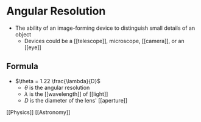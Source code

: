 # Angular Resolution

- The ability of an image-forming device to distinguish small details of an object
  - Devices could be a [[telescope]], microscope, [[camera]], or an [[eye]]

## Formula

- $\theta = 1.22 \frac{\lambda}{D}$
  - $\theta$ is the angular resolution
  - $\lambda$ is the [[wavelength]] of [[light]]
  - $D$ is the diameter of the lens' [[aperture]]

[[Physics]] [[Astronomy]]

